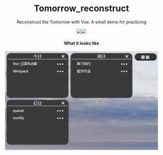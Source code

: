 <h1 align="center"> Tomorrow_reconstruct</h1>

<p align="center"> Reconstruct the Tomorrow with Vue. A small demo for practicing
</p>

<p align="center">
   <img src="https://img.shields.io/badge/license-MIT-yellow"><img src="https://img.shields.io/badge/author-Hueng-yellow">
</p>


<h4 align="center"> 
What it looks like
</h4>


<p align="center">
   <img src="https://github.com/jamond-x/Tomorrow_reconstruct/blob/main/front_end/static/img/%E7%95%8C%E9%9D%A2%E6%9B%B4%E6%96%B0.png">
</p>

